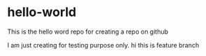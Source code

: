 # hello-world
This is the hello word repo for creating a repo on github

I am just creating for testing purpose only.
 hi this is feature branch
